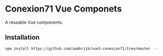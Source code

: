 # Conexion71 Vue Componets

A reusable Vue components.

## Installation

```bash
npm install https://github.com/aambrizb/vue3-conexion71/tree/master --save
